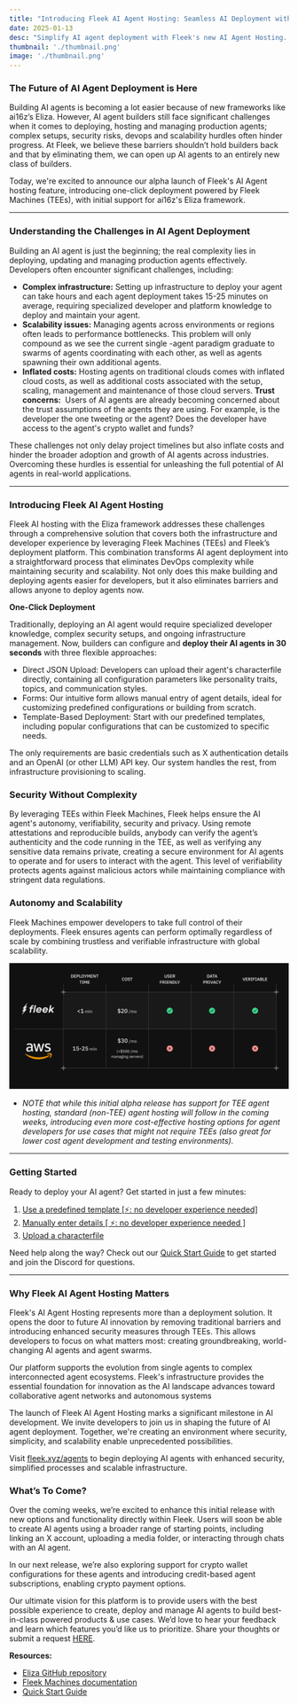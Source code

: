 ```yaml
---
title: "Introducing Fleek AI Agent Hosting: Seamless AI Deployment with ai16z's Eliza Framework"
date: 2025-01-13
desc: "Simplify AI agent deployment with Fleek's new AI Agent Hosting. Featuring one-click deployment and TEEs, it supports ai16z's Eliza framework for secure, scalable, and cost-effective hosting. Explore now!"
thumbnail: './thumbnail.png'
image: './thumbnail.png'
---
```


### **The Future of AI Agent Deployment is Here**

Building AI agents is becoming a lot easier because of new frameworks like ai16z’s Eliza. However, AI agent builders still face significant challenges when it comes to deploying, hosting and managing production agents; complex setups, security risks, devops and scalability hurdles often hinder progress. At Fleek, we believe these barriers shouldn’t hold builders back and that by eliminating them, we can open up AI agents to an entirely new class of builders.

Today, we're excited to announce our alpha launch of Fleek's AI Agent hosting feature, introducing one-click deployment powered by Fleek Machines (TEEs), with initial support for ai16z's Eliza framework.

---

### **Understanding the Challenges in AI Agent Deployment**

Building an AI agent is just the beginning; the real complexity lies in deploying, updating and managing production agents effectively. Developers often encounter significant challenges, including:

- **Complex infrastructure:** Setting up infrastructure to deploy your agent can take hours and each agent deployment takes 15-25 minutes on average, requiring specialized developer and platform knowledge to deploy and maintain your agent.
- **Scalability issues:** Managing agents across environments or regions often leads to performance bottlenecks. This problem will only compound as we see the current single -agent paradigm graduate to swarms of agents coordinating with each other, as well as agents spawning their own additional agents.
- **Inflated costs:** Hosting agents on traditional clouds comes with inflated cloud costs, as well as additional costs associated with the setup, scaling, management and maintenance of those cloud servers.
  **Trust concerns:**  Users of AI agents are already becoming concerned about the trust assumptions of the agents they are using. For example, is the developer the one tweeting or the agent? Does the developer have access to the agent's crypto wallet and funds?

These challenges not only delay project timelines but also inflate costs and hinder the broader adoption and growth of AI agents across industries. Overcoming these hurdles is essential for unleashing the full potential of AI agents in real-world applications.

---

### **Introducing Fleek AI Agent Hosting**

Fleek AI hosting with the Eliza framework addresses these challenges through a comprehensive solution that covers both the infrastructure and developer experience by leveraging Fleek Machines (TEEs) and Fleek’s deployment platform. This combination transforms AI agent deployment into a straightforward process that eliminates DevOps complexity while maintaining security and scalability. Not only does this make building and deploying agents easier for developers, but it also eliminates barriers and allows anyone to deploy agents now.

**One-Click Deployment**

Traditionally, deploying an AI agent would require specialized developer knowledge, complex security setups, and ongoing infrastructure management. Now, builders can configure and **deploy their AI agents in 30 seconds** with three flexible approaches:

- Direct JSON Upload: Developers can upload their agent's characterfile directly, containing all configuration parameters like personality traits, topics, and communication styles.
- Forms: Our intuitive form allows manual entry of agent details, ideal for customizing predefined configurations or building from scratch.
- Template-Based Deployment: Start with our predefined templates, including popular configurations that can be customized to specific needs.

The only requirements are basic credentials such as X authentication details and an OpenAI (or other LLM) API key. Our system handles the rest, from infrastructure provisioning to scaling.

### **Security Without Complexity**

By leveraging TEEs within Fleek Machines, Fleek helps ensure the AI agent's autonomy, verifiability, security and privacy. Using remote attestations and reproducible builds, anybody can verify the agent’s authenticity and the code running in the TEE, as well as verifying any sensitive data remains private, creating a secure environment for AI agents to operate and for users to interact with the agent. This level of verifiability protects agents against malicious actors while maintaining compliance with stringent data regulations.

### **Autonomy and Scalability**

Fleek Machines empower developers to take full control of their deployments. Fleek ensures agents can perform optimally regardless of scale by combining trustless and verifiable infrastructure with global scalability.

![](./fleekaws.png)

- _NOTE that while this initial alpha release has support for TEE agent hosting, standard (non-TEE) agent hosting will follow in the coming weeks, introducing even more cost-effective hosting options for agent developers for use cases that might not require TEEs (also great for lower cost agent development and testing environments)._

---

### Getting Started

Ready to deploy your AI agent? Get started in just a few minutes:

1. [Use a predefined template [⚡: no developer experience needed]](https://fleek.xyz/guides/eliza-guide#use-a-predefined-template)
2. [Manually enter details [ ⚡: no developer experience needed ]](https://fleek.xyz/guides/eliza-guide#manually-enter-agent-details)
3. [Upload a characterfile](https://fleek.xyz/guides/eliza-guide#upload-a-characterfile)

Need help along the way? Check out our [Quick Start Guide](https://fleek.xyz/guides/eliza-guide/) to get started and join the Discord for questions.

---

### **Why Fleek AI Agent Hosting Matters**

Fleek's AI Agent Hosting represents more than a deployment solution. It opens the door to future AI innovation by removing traditional barriers and introducing enhanced security measures through TEEs. This allows developers to focus on what matters most: creating groundbreaking, world-changing AI agents and agent swarms.

Our platform supports the evolution from single agents to complex interconnected agent ecosystems. Fleek's infrastructure provides the essential foundation for innovation as the AI landscape advances toward collaborative agent networks and autonomous systems

The launch of Fleek AI Agent Hosting marks a significant milestone in AI development. We invite developers to join us in shaping the future of AI agent deployment. Together, we're creating an environment where security, simplicity, and scalability enable unprecedented possibilities.

Visit [fleek.xyz/agents](https://fleek.xyz/agents/) to begin deploying AI agents with enhanced security, simplified processes and scalable infrastructure.

### **What’s To Come?**

Over the coming weeks, we’re excited to enhance this initial release with new options and functionality directly within Fleek. Users will soon be able to create AI agents using a broader range of starting points, including linking an X account, uploading a media folder, or interacting through chats with an AI agent.

In our next release, we’re also exploring support for crypto wallet configurations for these agents and introducing credit-based agent subscriptions, enabling crypto payment options.

Our ultimate vision for this platform is to provide users with the best possible experience to create, deploy and manage AI agents to build best-in-class powered products & use cases. We’d love to hear your feedback and learn which features you’d like us to prioritize. Share your thoughts or submit a request [HERE](https://fleek.xyz/requests/new/).

**Resources:**

- [Eliza GitHub repository](https://github.com/ai16z/eliza)
- [Fleek Machines documentation](https://fleek.xyz/docs/ai-agents/)
- [Quick Start Guide](https://fleek.xyz/guides/eliza-guide/)
